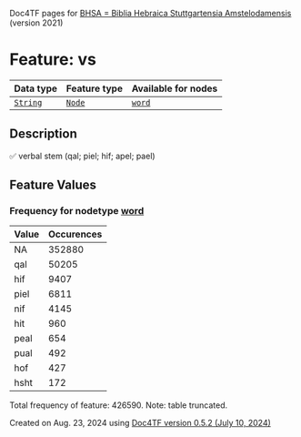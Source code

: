 Doc4TF pages for [BHSA = Biblia Hebraica Stuttgartensia Amstelodamensis](https://github.com/ETCBC/BHSA/tree/master/tf) (version 2021)
# Feature: vs
Data type|Feature type|Available for nodes
---|---|---
[`String`](featuresbydatatype.md#string)|[`Node`](featuresbytype.md#node)| [`word`](featuresbynodetype.md#word) 
## Description
✅ verbal stem (qal; piel; hif; apel; pael)
## Feature Values
### Frequency for nodetype [word](featuresbynodetype.md#word)
Value|Occurences
---|---
NA|352880
qal|50205
hif|9407
piel|6811
nif|4145
hit|960
peal|654
pual|492
hof|427
hsht|172

Total frequency of feature: 426590. Note: table truncated.
  

Created on Aug. 23, 2024 using [Doc4TF version 0.5.2 (July 10, 2024)](https://github.com/tonyjurg/Doc4TF/blob/main/CreateFeatureDoc.ipynb) 